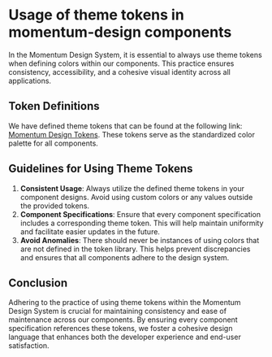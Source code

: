 # Usage of theme tokens in momentum-design components

In the Momentum Design System, it is essential to always use theme tokens when defining colors within our components. This practice ensures consistency, accessibility, and a cohesive visual identity across all applications.

## Token Definitions

We have defined theme tokens that can be found at the following link: [Momentum Design Tokens](https://momentum-design.github.io/momentum-design/en/tokens/theme-stable/). These tokens serve as the standardized color palette for all components.

## Guidelines for Using Theme Tokens

1. **Consistent Usage**: Always utilize the defined theme tokens in your component designs. Avoid using custom colors or any values outside the provided tokens.
1. **Component Specifications**: Ensure that every component specification includes a corresponding theme token. This will help maintain uniformity and facilitate easier updates in the future.
1. **Avoid Anomalies**: There should never be instances of using colors that are not defined in the token library. This helps prevent discrepancies and ensures that all components adhere to the design system.

## Conclusion

Adhering to the practice of using theme tokens within the Momentum Design System is crucial for maintaining consistency and ease of maintenance across our components. By ensuring every component specification references these tokens, we foster a cohesive design language that enhances both the developer experience and end-user satisfaction.
